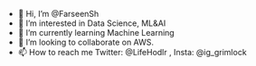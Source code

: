 - 👋 Hi, I’m @FarseenSh
- 👀 I’m interested in Data Science, ML&AI
- 🌱 I’m currently learning Machine Learning
- 💞️ I’m looking to collaborate on AWS.
- 📫 How to reach me Twitter: @LifeHodlr , Insta: @ig_grimlock

<!---
FarseenSh/FarseenSh is a ✨ special ✨ repository because its `README.md` (this file) appears on your GitHub profile.
You can click the Preview link to take a look at your changes.
--->

